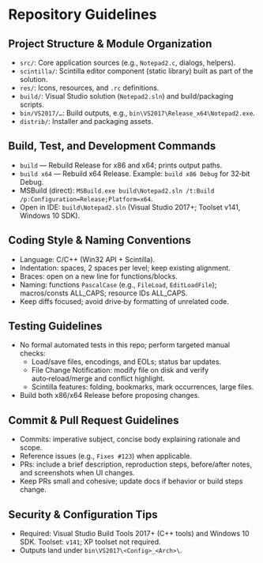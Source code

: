 # Repository Guidelines

## Project Structure & Module Organization
- `src/`: Core application sources (e.g., `Notepad2.c`, dialogs, helpers).
- `scintilla/`: Scintilla editor component (static library) built as part of the solution.
- `res/`: Icons, resources, and `.rc` definitions.
- `build/`: Visual Studio solution (`Notepad2.sln`) and build/packaging scripts.
- `bin/VS2017/…`: Build outputs, e.g., `bin\VS2017\Release_x64\Notepad2.exe`.
- `distrib/`: Installer and packaging assets.

## Build, Test, and Development Commands
- `build` — Rebuild Release for x86 and x64; prints output paths.
- `build x64` — Rebuild x64 Release. Example: `build x86 Debug` for 32‑bit Debug.
- MSBuild (direct): `MSBuild.exe build\Notepad2.sln /t:Build /p:Configuration=Release;Platform=x64`.
- Open in IDE: `build\Notepad2.sln` (Visual Studio 2017+; Toolset v141, Windows 10 SDK).

## Coding Style & Naming Conventions
- Language: C/C++ (Win32 API + Scintilla).
- Indentation: spaces, 2 spaces per level; keep existing alignment.
- Braces: open on a new line for functions/blocks.
- Naming: functions `PascalCase` (e.g., `FileLoad`, `EditLoadFile`); macros/consts ALL_CAPS; resource IDs ALL_CAPS.
- Keep diffs focused; avoid drive‑by formatting of unrelated code.

## Testing Guidelines
- No formal automated tests in this repo; perform targeted manual checks:
  - Load/save files, encodings, and EOLs; status bar updates.
  - File Change Notification: modify file on disk and verify auto‑reload/merge and conflict highlight.
  - Scintilla features: folding, bookmarks, mark occurrences, large files.
- Build both x86/x64 Release before proposing changes.

## Commit & Pull Request Guidelines
- Commits: imperative subject, concise body explaining rationale and scope.
- Reference issues (e.g., `Fixes #123`) when applicable.
- PRs: include a brief description, reproduction steps, before/after notes, and screenshots when UI changes.
- Keep PRs small and cohesive; update docs if behavior or build steps change.

## Security & Configuration Tips
- Required: Visual Studio Build Tools 2017+ (C++ tools) and Windows 10 SDK. Toolset: `v141`; XP toolset not required.
- Outputs land under `bin\VS2017\<Config>_<Arch>\`.
